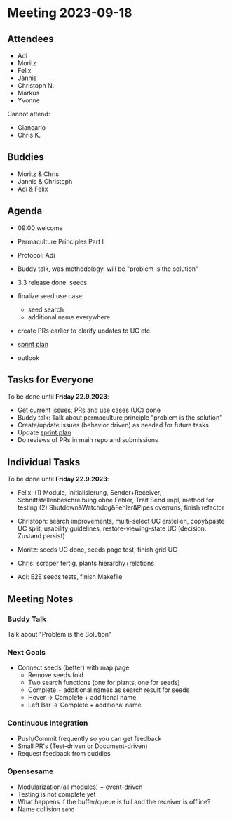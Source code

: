 # Meeting 2023-09-18

## Attendees

- Adi
- Moritz
- Felix
- Jannis
- Christoph N.
- Markus
- Yvonne

Cannot attend:

- Giancarlo
- Chris K.

## Buddies

- Moritz & Chris
- Jannis & Christoph
- Adi & Felix

## Agenda

- 09:00 welcome
- Permaculture Principles Part I
- Protocol: Adi
- Buddy talk, was methodology, will be "problem is the solution"
- 3.3 release done: seeds
- finalize seed use case:
  - seed search
  - additional name everywhere
- create PRs earlier to clarify updates to UC etc.

- [sprint plan](https://github.com/orgs/ElektraInitiative/projects/4/)
- outlook

## Tasks for Everyone

To be done until **Friday 22.9.2023**:

- Get current issues, PRs and use cases (UC) [done](../usecases/README.md)
- Buddy talk: Talk about permaculture principle "problem is the solution"
- Create/update issues (behavior driven) as needed for future tasks
- Update [sprint plan](https://github.com/orgs/ElektraInitiative/projects/4/)
- Do reviews of PRs in main repo and submissions

## Individual Tasks

To be done until **Friday 22.9.2023**:

- Felix: (1) Module, Initialisierung, Sender+Receiver, Schnittstellenbeschreibung ohne Fehler, Trait Send impl, method for testing (2) Shutdown&Watchdog&Fehler&Pipes overruns, finish refactor
- Christoph: search improvements, multi-select UC erstellen, copy&paste UC split, usability guidelines, restore-viewing-state UC (decision: Zustand persist)

- Moritz: seeds UC done, seeds page test, finish grid UC
- Chris: scraper fertig, plants hierarchy+relations
- Adi: E2E seeds tests, finish Makefile

## Meeting Notes

### Buddy Talk

Talk about "Problem is the Solution"

### Next Goals

- Connect seeds (better) with map page
  - Remove seeds fold
  - Two search functions (one for plants, one for seeds)
  - Complete + additional names as search result for seeds
  - Hover -> Complete + additional name
  - Left Bar -> Complete + additional name

### Continuous Integration

- Push/Commit frequently so you can get feedback
- Small PR's (Test-driven or Document-driven)
- Request feedback from buddies

### Opensesame

- Modularization(all modules) + event-driven
- Testing is not complete yet
- What happens if the buffer/queue is full and the receiver is offline?
- Name collision `send`

